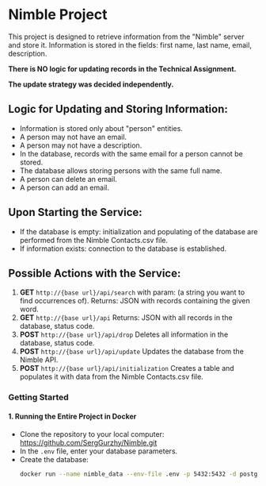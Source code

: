 # Nimble Project

This project is designed to retrieve information from the "Nimble" server and store it.
Information is stored in the fields: first name, last name, email, description.

**There is NO logic for updating records in the Technical Assignment.**

**The update strategy was decided independently.**

## Logic for Updating and Storing Information:
- Information is stored only about "person" entities.
- A person may not have an email.
- A person may not have a description.
- In the database, records with the same email for a person cannot be stored.
- The database allows storing persons with the same full name.
- A person can delete an email.
- A person can add an email.

## Upon Starting the Service:
- If the database is empty: initialization and populating of the database are performed from the Nimble Contacts.csv file.
- If information exists: connection to the database is established.

## Possible Actions with the Service:

1. **GET**  `http://{base url}/api/search`  with param: (a string you want to find occurrences of). Returns: JSON with records containing the given word.
2. **GET**  `http://{base url}/api`       Returns: JSON with all records in the database, status code.
3. **POST** `http://{base url}/api/drop`  Deletes all information in the database, status code.
4. **POST** `http://{base url}/api/update`  Updates the database from the Nimble API.
5. **POST** `http://{base url}/api/initialization`  Creates a table and populates it with data from the Nimble Contacts.csv file.

### Getting Started

#### 1. Running the Entire Project in Docker

- Clone the repository to your local computer:
 https://github.com/SergGurzhy/Nimble.git
- In the `.env` file, enter your database parameters.
- Create the database:
  ```sh
  docker run --name nimble_data --env-file .env -p 5432:5432 -d postgres
